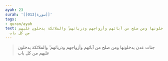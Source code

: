 ```yaml
---
ayah: 23
surah: '[[013|سورة]]'
tags:
- quran/ayah
text: جنات عدن يدخلونها ومن صلح من آبائهم وأزواجهم وذرياتهم ۖ والملائكة يدخلون عليهم
  من كل باب
---
```

> جنات عدن يدخلونها ومن صلح من آبائهم وأزواجهم وذرياتهم ۖ والملائكة يدخلون عليهم من كل باب
